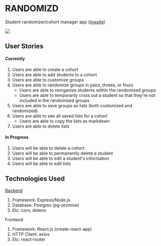 # RANDOMIZD

Student randomizer/cohort manager app ([livesite](https://randomizd.herokuapp.com/))

![](https://i.imgur.com/to9Hylq.png)

## User Stories

#### Currently

  1. Users are able to create a cohort
  1. Users are able to add students to a cohort
  1. Users are able to customize groups
  1. Users are able to randomize groups in pairs, threes, or fours
      - Users are able to reorganize students within the randomized groups
      - Users are able to temporarily cross out a student so that they're not included in the randomized groups
  1. Users are able to save groups as lists (both customized and randomized)
  1. Users are able to see all saved lists for a cohort
      - Users are able to copy the lists as markdown
  1. Users are able to delete lists  

#### In Progress

  1. Users will be able to delete a cohort
  1. Users will be able to permanently delete a student
  1. Users will be able to edit a student's information
  1. Users will be able to edit lists

## Technologies Used

[Backend](https://github.com/jlboba/randomized-api)

  1. Framework: Express/Node.js
  1. Database: Postgres (pg-promise)
  1. Etc: cors, dotenv

Frontend

  1. Framework: React.js (create-react-app)
  1. HTTP Client: axios
  1. Etc: react-router
